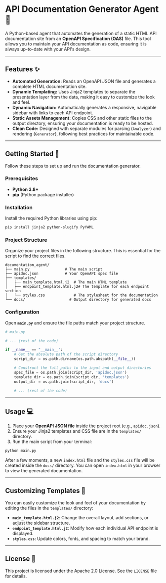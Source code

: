 # API Documentation Generator Agent 🤖

A Python-based agent that automates the generation of a static HTML API documentation site from an **OpenAPI Specification (OAS)** file. This tool allows you to maintain your API documentation as code, ensuring it is always up-to-date with your API's design.

-----

## Features ✨

  * **Automated Generation:** Reads an OpenAPI JSON file and generates a complete HTML documentation site.
  * **Dynamic Templating:** Uses Jinja2 templates to separate the presentation layer from the data, making it easy to customize the look and feel.
  * **Dynamic Navigation:** Automatically generates a responsive, navigable sidebar with links to each API endpoint.
  * **Static Assets Management:** Copies CSS and other static files to the output directory, ensuring your documentation is ready to be hosted.
  * **Clean Code:** Designed with separate modules for parsing (`Analyzer`) and rendering (`Generator`), following best practices for maintainable code.

-----

## Getting Started 🚀

Follow these steps to set up and run the documentation generator.

### Prerequisites

  * **Python 3.8+**
  * **pip** (Python package installer)

### Installation

Install the required Python libraries using pip:

```bash
pip install jinja2 python-slugify PyYAML
```

### Project Structure

Organize your project files in the following structure. This is essential for the script to find the correct files.

```
documentation_agent/
├── main.py                # The main script
├── apidoc.json            # Your OpenAPI spec file
├── templates/
│   ├── main_template.html.j2  # The main HTML template
│   ├── endpoint_template.html.j2# The template for each endpoint section
│   └── styles.css             # The stylesheet for the documentation
└── docs/                    # Output directory for generated docs
```

### Configuration

Open **`main.py`** and ensure the file paths match your project structure.

```python
# main.py

# ... (rest of the code)

if __name__ == "__main__":
    # Get the absolute path of the script directory
    script_dir = os.path.dirname(os.path.abspath(__file__))

    # Construct the full paths to the input and output directories
    spec_file = os.path.join(script_dir, 'apidoc.json')
    template_dir = os.path.join(script_dir, 'templates') 
    output_dir = os.path.join(script_dir, 'docs')
    
    # ... (rest of the code)
```

-----

## Usage 💻

1.  Place your **OpenAPI JSON file** inside the project root (e.g., `apidoc.json`).
2.  Ensure your Jinja2 templates and CSS file are in the `templates/` directory.
3.  Run the main script from your terminal:

<!-- end list -->

```bash
python main.py
```

After a few moments, a new `index.html` file and the `styles.css` file will be created inside the `docs/` directory. You can open `index.html` in your browser to view the generated documentation.

-----

## Customizing Templates 🎨

You can easily customize the look and feel of your documentation by editing the files in the `templates/` directory:

  * **`main_template.html.j2`**: Change the overall layout, add sections, or adjust the sidebar structure.
  * **`endpoint_template.html.j2`**: Modify how each individual API endpoint is displayed.
  * **`styles.css`**: Update colors, fonts, and spacing to match your brand.

-----

## License 📄

This project is licensed under the Apache 2.0 License. See the `LICENSE` file for details.
